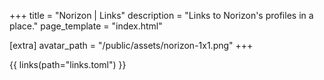 +++
title = "Norizon | Links"
description = "Links to Norizon's profiles in a place."
page_template = "index.html"

[extra]
avatar_path = "/public/assets/norizon-1x1.png"
+++

{{ links(path="links.toml") }}